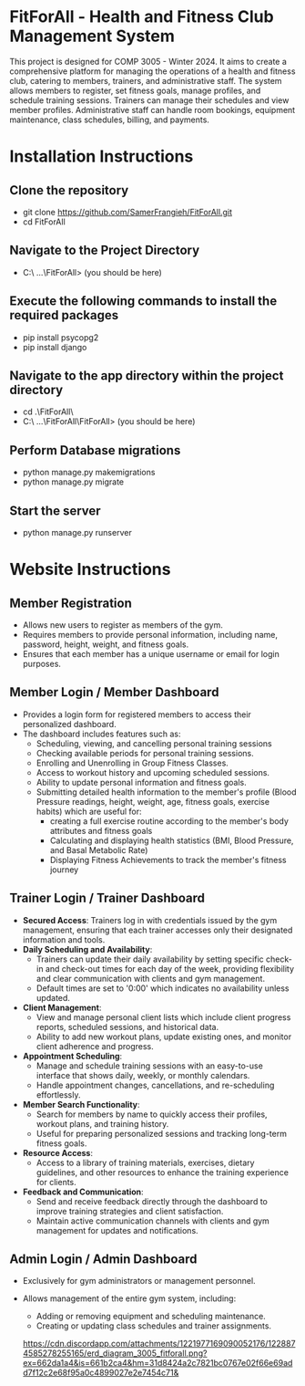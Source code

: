 # FitForAll - Health and Fitness Club Management System

This project is designed for COMP 3005 - Winter 2024. It aims to create a comprehensive platform for managing the operations of a health and 
fitness club, catering to members, trainers, and administrative staff. The system allows members to register, set fitness goals, manage profiles, 
and schedule training sessions. Trainers can manage their schedules and view member profiles. Administrative staff can handle room bookings, 
equipment maintenance, class schedules, billing, and payments.


# Installation Instructions #

## Clone the repository
- git clone <https://github.com/SamerFrangieh/FitForAll.git>
- cd FitForAll

## Navigate to the Project Directory
- C:\ ...\FitForAll> (you should be here)

## Execute the following commands to install the required packages
- pip install psycopg2
- pip install django

## Navigate to the app directory within the project directory
- cd .\FitForAll\ 
- C:\ ...\FitForAll\FitForAll> (you should be here)

## Perform Database migrations
- python manage.py makemigrations
- python manage.py migrate

## Start the server
- python manage.py runserver




# Website Instructions #

## Member Registration
- Allows new users to register as members of the gym.
- Requires members to provide personal information, including name, password, height, weight, and fitness goals.
- Ensures that each member has a unique username or email for login purposes.

## Member Login / Member Dashboard
- Provides a login form for registered members to access their personalized dashboard.
- The dashboard includes features such as:
  - Scheduling, viewing, and cancelling personal training sessions
  - Checking available periods for personal training sessions. 
  - Enrolling and Unenrolling in Group Fitness Classes.
  - Access to workout history and upcoming scheduled sessions.
  - Ability to update personal information and fitness goals.
  - Submitting detailed health information to the member's profile (Blood Pressure readings, height, weight, age, fitness goals, exercise habits)
    which are useful for: 
      - creating a full exercise routine according to the member's body attributes and fitness goals
      - Calculating and displaying health statistics (BMI, Blood Pressure, and Basal Metabolic Rate)
      - Displaying Fitness Achievements to track the member's fitness journey

## Trainer Login / Trainer Dashboard
- **Secured Access**: Trainers log in with credentials issued by the gym management, ensuring that each trainer accesses only their designated information and tools.
- **Daily Scheduling and Availability**:
  - Trainers can update their daily availability by setting specific check-in and check-out times for each day of the week, providing flexibility and clear communication with clients and gym management.
  - Default times are set to '0:00' which indicates no availability unless updated.
- **Client Management**:
  - View and manage personal client lists which include client progress reports, scheduled sessions, and historical data.
  - Ability to add new workout plans, update existing ones, and monitor client adherence and progress.
- **Appointment Scheduling**:
  - Manage and schedule training sessions with an easy-to-use interface that shows daily, weekly, or monthly calendars.
  - Handle appointment changes, cancellations, and re-scheduling effortlessly.
- **Member Search Functionality**:
  - Search for members by name to quickly access their profiles, workout plans, and training history.
  - Useful for preparing personalized sessions and tracking long-term fitness goals.
- **Resource Access**:
  - Access to a library of training materials, exercises, dietary guidelines, and other resources to enhance the training experience for clients.
- **Feedback and Communication**:
  - Send and receive feedback directly through the dashboard to improve training strategies and client satisfaction.
  - Maintain active communication channels with clients and gym management for updates and notifications.

## Admin Login / Admin Dashboard
- Exclusively for gym administrators or management personnel.
- Allows management of the entire gym system, including:
  - Adding or removing equipment and scheduling maintenance.
  - Creating or updating class schedules and trainer assignments.

  https://cdn.discordapp.com/attachments/1221977169090052176/1228874585278255165/erd_diagram_3005_fitforall.png?ex=662da1a4&is=661b2ca4&hm=31d8424a2c7821bc0767e02f66e69add7f12c2e68f95a0c4899027e2e7454c71&

